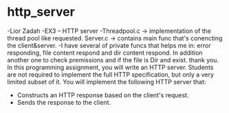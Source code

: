 # http_server
-Lior Zadah
-EX3 – HTTP server
-Threadpool.c -> implementation of the thread pool like requested.
 Server.c -> contains main func that's conencting the client&server.
-I have several of private funcs that helps me in: error responding, file content respond and dir content respond. In addition another one to check premissions and if the file is Dir and exist. thank you.
    In this programming assignment, you will write an HTTP server. Students are not required
to implement the full HTTP specification, but only a very limited subset of it.
You will implement the following HTTP server that:
- Constructs an HTTP response based on the client's request.
- Sends the response to the client.
